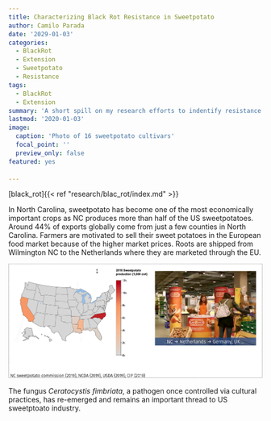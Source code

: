 ```yaml
---
title: Characterizing Black Rot Resistance in Sweetpotato
author: Camilo Parada
date: '2029-01-03'
categories:
  - BlackRot
  - Extension
  - Sweetpotato
  - Resistance
tags:
  - BlackRot
  - Extension
summary: 'A short spill on my research efforts to indentify resistance in sweetpotato to black rot.'
lastmod: '2020-01-03'
image:
  caption: 'Photo of 16 sweetpotato cultivars'
  focal_point: ''
  preview_only: false
featured: yes

---
```


[black_rot]{{< ref "research/blac_rot/index.md" >}}

In North Carolina, sweetpotato has become one of the most economically important crops as NC produces more than half of the US sweetpotatoes. Around 44% of exports globally come from just a few counties in North Carolina. Farmers are motivated to sell their sweet potatoes in the European food market because of the higher market prices. Roots are shipped from Wilmington NC to the Netherlands where they are marketed through the EU. 

![](sweetpotato_intro.png)

The fungus *Ceratocystis fimbriata*, a pathogen once controlled via cultural practices, has re-emerged and remains an important thread to US sweetptoato industry. 

